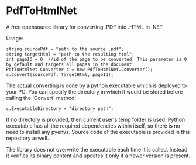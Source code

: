 # PdfToHtmlNet
A free opensource library for converting .PDF into .HTML in .NET

Usage:
```
string sourcePdf = "path to the source .pdf";
string targetHtml = "path to the resulting html";
int pageID = 0; //id of the page to be converted. This parameter is 0 by default and targets all pages in the document
PdfToHtmlNet.Converter c = new PdfToHtmlNet.Converter();
c.Convert(sourcePdf, targetHtml, pageId);
```


The actual converting is done by a python executable which is deployed to your PC. You can specify the directory in which it would be stored before calling the 'Convert' method:
```
c.ExecutableDirectory = "directory path";
```

If no directory is provided, then current user's temp folder is used. Python executable has all the required dependencies within itself, so there is no need to install any pyenvs.
Source code of the executable is provided in this repository aswell.

The library does not overwrite the executable each time it is called. Instead it verifies its binary content and updates it only if a newer version is present.
